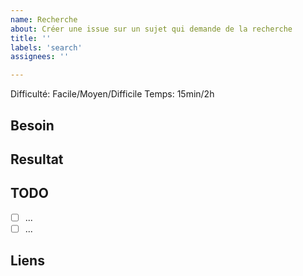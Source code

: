 ```yaml
---
name: Recherche
about: Créer une issue sur un sujet qui demande de la recherche 
title: ''
labels: 'search'
assignees: ''

---
```

Difficulté: Facile/Moyen/Difficile 
Temps: 15min/2h <!-- En temps de travail -->


## Besoin

<!-- Raison de la recherche -->

## Resultat

<!-- Un rapide texte explicatif pour les autres membres -->
<!-- Pas la solution au besoin, c'est évidant c'est faire des recherches -->

## TODO

- [ ] ...
- [ ] ...

## Liens

<!-- Lien vers les sources trouvés -->


